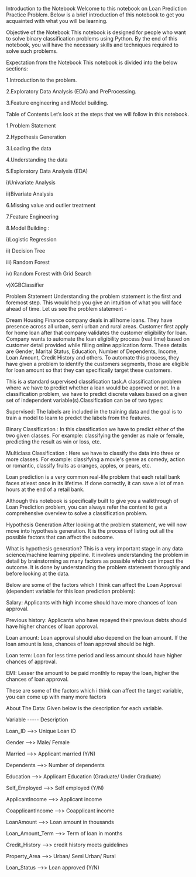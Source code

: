 Introduction to the Notebook
Welcome to this notebook on Loan Prediction Practice Problem. Below is a brief introduction of this notebook to get you acquainted with what you will be learning.

Objective of the Notebook
This notebook is designed for people who want to solve binary classification problems using Python. By the end of this notebook, you will have the necessary skills and techniques required to solve such problems.

Expectation from the Notebook
This notebook is divided into the below sections:

1.Introduction to the problem.

2.Exploratory Data Analysis (EDA) and PreProcessing.

3.Feature engineering and Model building.

Table of Contents
Let’s look at the steps that we will follow in this notebook.

1.Problem Statement

2.Hypothesis Generation

3.Loading the data

4.Understanding the data

5.Exploratory Data Analysis (EDA)

i)Univariate Analysis

ii)Bivariate Analysis

6.Missing value and outlier treatment

7.Feature Engineering

8.Model Building :

i)Logistic Regression

ii) Decision Tree

iii) Random Forest

iv) Random Forest with Grid Search

v)XGBClassifier

Problem Statement
Understanding the problem statement is the first and foremost step. This would help you give an intuition of what you will face ahead of time. Let us see the problem statement -

Dream Housing Finance company deals in all home loans. They have presence across all urban, semi urban and rural areas. Customer first apply for home loan after that company validates the customer eligibility for loan. Company wants to automate the loan eligibility process (real time) based on customer detail provided while filling online application form. These details are Gender, Marital Status, Education, Number of Dependents, Income, Loan Amount, Credit History and others. To automate this process, they have given a problem to identify the customers segments, those are eligible for loan amount so that they can specifically target these customers.

This is a standard supervised classification task.A classification problem where we have to predict whether a loan would be approved or not. In a classification problem, we have to predict discrete values based on a given set of independent variable(s).Classification can be of two types:

Supervised: The labels are included in the training data and the goal is to train a model to learn to predict the labels from the features.

Binary Classification : In this classification we have to predict either of the two given classes. For example: classifying the gender as male or female, predicting the result as win or loss, etc.

Multiclass Classification : Here we have to classify the data into three or more classes. For example: classifying a movie's genre as comedy, action or romantic, classify fruits as oranges, apples, or pears, etc.

Loan prediction is a very common real-life problem that each retail bank faces atleast once in its lifetime. If done correctly, it can save a lot of man hours at the end of a retail bank.

Although this notebook is specifically built to give you a walkthrough of Loan Prediction problem, you can always refer the content to get a comprehensive overview to solve a classification problem.

Hypothesis Generation
After looking at the problem statement, we will now move into hypothesis generation. It is the process of listing out all the possible factors that can affect the outcome.

What is hypothesis generation?
This is a very important stage in any data science/machine learning pipeline. It involves understanding the problem in detail by brainstorming as many factors as possible which can impact the outcome. It is done by understanding the problem statement thoroughly and before looking at the data.

Below are some of the factors which I think can affect the Loan Approval (dependent variable for this loan prediction problem):

Salary: Applicants with high income should have more chances of loan approval.

Previous history: Applicants who have repayed their previous debts should have higher chances of loan approval.

Loan amount: Loan approval should also depend on the loan amount. If the loan amount is less, chances of loan approval should be high.

Loan term: Loan for less time period and less amount should have higher chances of approval.

EMI: Lesser the amount to be paid monthly to repay the loan, higher the chances of loan approval.

These are some of the factors which i think can affect the target variable, you can come up with many more factors

About The Data:
Given below is the description for each variable.

Variable ----- Description

Loan_ID -->> Unique Loan ID

Gender -->> Male/ Female

Married -->> Applicant married (Y/N)

Dependents -->> Number of dependents

Education -->> Applicant Education (Graduate/ Under Graduate)

Self_Employed -->> Self employed (Y/N)

ApplicantIncome -->> Applicant income

CoapplicantIncome -->> Coapplicant income

LoanAmount -->> Loan amount in thousands

Loan_Amount_Term -->> Term of loan in months

Credit_History -->> credit history meets guidelines

Property_Area -->> Urban/ Semi Urban/ Rural

Loan_Status -->> Loan approved (Y/N)
